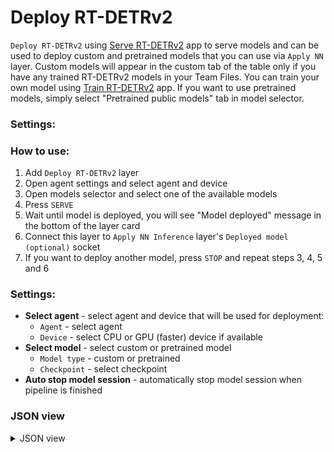 # Deploy RT-DETRv2

`Deploy RT-DETRv2` using [Serve RT-DETRv2](https://ecosystem.supervisely.com/apps/rt-detrv2/supervisely_integration/serve) app to serve models and can be used to deploy custom and pretrained models that you can use via `Apply NN` layer. Custom models will appear in the custom tab of the table only if you have any trained RT-DETRv2 models in your Team Files. You can train your own model using [Train RT-DETRv2](https://ecosystem.supervisely.com/apps/rt-detrv2/supervisely_integration/train) app. If you want to use pretrained models, simply select "Pretrained public models" tab in model selector.

### Settings:

### How to use:

1. Add `Deploy RT-DETRv2` layer
2. Open agent settings and select agent and device
3. Open models selector and select one of the available models
4. Press `SERVE`
5. Wait until model is deployed, you will see "Model deployed" message in the bottom of the layer card
6. Connect this layer to `Apply NN Inference` layer's `Deployed model (optional)` socket
7. If you want to deploy another model, press `STOP` and repeat steps 3, 4, 5 and 6

### Settings:

- **Select agent** - select agent and device that will be used for deployment:
    - `Agent` - select agent
    - `Device` - select CPU or GPU (faster) device if available
- **Select model** - select custom or pretrained model
    - `Model type` - custom or pretrained
    - `Checkpoint` - select checkpoint
- **Auto stop model session** - automatically stop model session when pipeline is finished

### JSON view

<details>
  <summary>JSON view</summary>
<pre>
{
  "action": "deploy_rtdetrv2",
  "src": [],
  "dst": "$deploy_rtdetrv2_1",
  "settings": {
    "agent_id": 348,
    "device": "cuda:0",
    "model_type": "Pretrained models",
    "model_name": "RT-DETRv2-S",
    "task_type": "object detection",
    "model_path": null,
    "stop_model_session": true,
    "session_id": 74355
  }
}
</pre>
</details>
